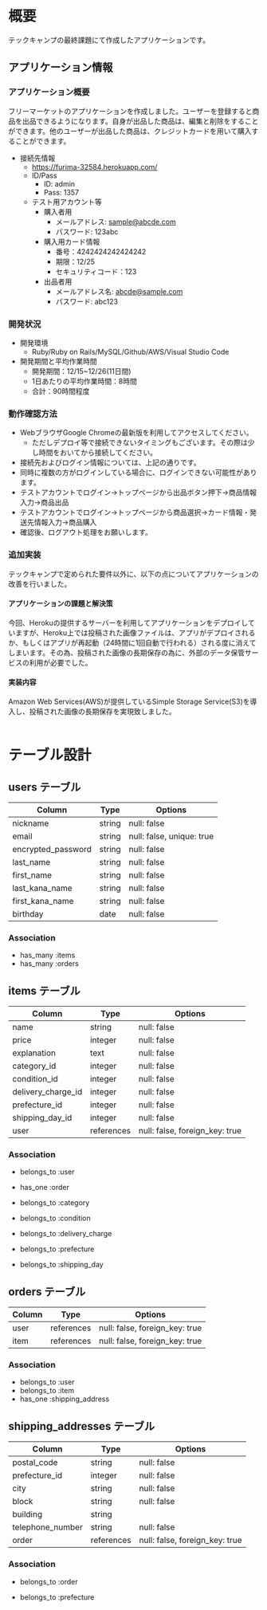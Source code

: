 # 概要
テックキャンプの最終課題にて作成したアプリケーションです。<br>
## アプリケーション情報
### アプリケーション概要
フリーマーケットのアプリケーションを作成しました。ユーザーを登録すると商品を出品できるようになります。自身が出品した商品は、編集と削除をすることができます。他のユーザーが出品した商品は、クレジットカードを用いて購入することができます。<br>

- 接続先情報<br>
  - https://furima-32584.herokuapp.com/
  - ID/Pass
    - ID: admin
    - Pass: 1357
  - テスト用アカウント等
    - 購入者用
      - メールアドレス: sample@abcde.com
      - パスワード: 123abc
    - 購入用カード情報
      - 番号：4242424242424242
      - 期限：12/25
      - セキュリティコード：123
    - 出品者用
      - メールアドレス名: abcde@sample.com
      - パスワード: abc123

### 開発状況
- 開発環境
  - Ruby/Ruby on Rails/MySQL/Github/AWS/Visual Studio Code
- 開発期間と平均作業時間
  - 開発期間：12/15~12/26(11日間)
  - 1日あたりの平均作業時間：8時間
  - 合計：90時間程度
### 動作確認方法
- WebブラウザGoogle Chromeの最新版を利用してアクセスしてください。
  - ただしデプロイ等で接続できないタイミングもございます。その際は少し時間をおいてから接続してください。
- 接続先およびログイン情報については、上記の通りです。
- 同時に複数の方がログインしている場合に、ログインできない可能性があります。
- テストアカウントでログイン→トップページから出品ボタン押下→商品情報入力→商品出品
- テストアカウントでログイン→トップページから商品選択→カード情報・発送先情報入力→商品購入
- 確認後、ログアウト処理をお願いします。
### 追加実装
テックキャンプで定められた要件以外に、以下の点についてアプリケーションの改善を行いました。<br>

#### アプリケーションの課題と解決策
今回、Herokuの提供するサーバーを利用してアプリケーションをデプロイしていますが、Heroku上では投稿された画像ファイルは、アプリがデプロイされるか、もしくはアプリが再起動（24時間に1回自動で行われる）される度に消えてしまいます。その為、投稿された画像の長期保存の為に、外部のデータ保管サービスの利用が必要でした。<br>
#### 実装内容
Amazon Web Services(AWS)が提供しているSimple Storage Service(S3)を導入し、投稿された画像の長期保存を実現致しました。<br>
<br>

# テーブル設計

## users テーブル

| Column             | Type   | Options                   |
| ------------------ | ------ | ------------------------- |
| nickname           | string | null: false               |
| email              | string | null: false, unique: true |
| encrypted_password | string | null: false               |
| last_name          | string | null: false               |
| first_name         | string | null: false               |
| last_kana_name     | string | null: false               |
| first_kana_name    | string | null: false               |
| birthday           | date   | null: false               |

### Association

- has_many :items
- has_many :orders

## items テーブル

| Column              | Type       | Options                        |
| ------------------- | ---------- | ------------------------------ |
| name                | string     | null: false                    |
| price               | integer    | null: false                    |
| explanation         | text       | null: false                    |
| category_id         | integer    | null: false                    |
| condition_id        | integer    | null: false                    |
| delivery_charge_id  | integer    | null: false                    |
| prefecture_id       | integer    | null: false                    |
| shipping_day_id     | integer    | null: false                    |
| user                | references | null: false, foreign_key: true |

### Association

- belongs_to :user
- has_one :order

- belongs_to :category
- belongs_to :condition
- belongs_to :delivery_charge
- belongs_to :prefecture
- belongs_to :shipping_day

## orders テーブル

| Column           | Type        | Options                        |
| ---------------- | ----------- | ------------------------------ |
| user             | references  | null: false, foreign_key: true |
| item             | references  | null: false, foreign_key: true |

### Association

- belongs_to :user
- belongs_to :item
- has_one :shipping_address

## shipping_addresses テーブル

| Column           | Type       | Options                        |
| ---------------- | ---------- | ------------------------------ |
| postal_code      | string     | null: false                    |
| prefecture_id    | integer    | null: false                    |
| city             | string     | null: false                    |
| block            | string     | null: false                    |
| building         | string     |                                |
| telephone_number | string     | null: false                    |
| order            | references | null: false, foreign_key: true |

### Association

- belongs_to :order

- belongs_to :prefecture
